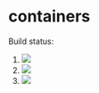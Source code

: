 # containers

Build status:

1. [![](https://github.com/ohorban/containers_p/workflows/tests-fibonacci/badge.svg)](https://github.com/ohorban/containers_p/actions?query=workflow%3Atests-fibonacci)
1. [![](https://github.com/ohorban/containers_p/workflows/tests-range/badge.svg)](https://github.com/ohorban/containers_p/actions?query=workflow%3Atests-range)
1. [![](https://github.com/ohorban/containers_p/workflows/tests-unicode/badge.svg)](https://github.com/ohorban/containers_p/actions?query=workflow%3Atests-unicode)

